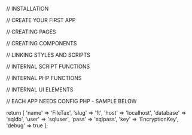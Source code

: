 // INSTALLATION

// CREATE YOUR FIRST APP

// CREATING PAGES

// CREATING COMPONENTS

// LINKING STYLES AND SCRIPTS

// INTERNAL SCRIPT FUNCTIONS

// INTERNAL PHP FUNCTIONS

// INTERNAL UI ELEMENTS

// EACH APP NEEDS CONFIG PHP - SAMPLE BELOW

return [
    'name' => 'FileTax',
    'slug' => 'ft',
    'host' => 'localhost',
    'database' => 'sqldb',
    'user' => 'sqluser',
    'pass' => 'sqlpass',
    'key' => 'EncryptionKey',
    'debug' => true
];